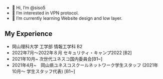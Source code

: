 - 👋 Hi, I’m @siso5
- 👀 I’m interested in VPN protocol.
- 🌱 I’m currently learning Website design and low layer.

<h2>My Experience</h2>
<ul>
<li>
岡山理科大学 工学部 情報工学科 B2
</li>
<li>
2022年7月〜2022年８月 セキュリティ・キャンプ2022 [B2]
</li>
<li>
2021年10月~ 次世代ユネスコ国内委員会[B1~]
</li>
<li>
2021年4月~　岡山県ユネスコスクールネットワーク学生スタッフ (2021年10月〜 学生スタッフ代表) [B1~]
</li>
</ul>

<!---
siso5/siso5 is a ✨ special ✨ repository because its `README.md` (this file) appears on your GitHub profile.
You can click the Preview link to take a look at your changes.
--->
